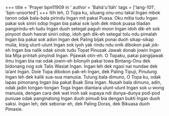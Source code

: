 +++
title = 'Prayer bpn11909 in '
author = 'Bahá'u'lláh'
tags = ['lang-101', 'bpn-unsorted']
+++
Itih leh, O Topa ku, siluang onu-onu takal Ingan mbok tanon odak bala-bala pirindu Ingan mit pakai Puasa. Oku mitia tudu Ingan pakai sok siniri odop Ingan bia pakai sok iyoh dek mbok puasa tiladan pangirindu-eh tudu Ingan duoh setegal paguh moon Ingan idoh dik-eh sok pinyoot duoh hasrat siniri odop, idoh geh dik-eh setegal tolu ndu pimalah Ingan bia pakai sok adon Ingan dek Paling bijak ponai duoh sikap-sikap mulia, kisig ulunt-ulunt Ingan sok iyoh yak rindu ndu onik dibokon pak jok-eh Ingan bia nalik odak sinok tudu Topat Pinusak Jawak donab jowin Ingan bia Mija printah pinyindi Ingan. Pijawak otin-eh. O Topaku, pakai pangijawak ilmu Ingan bia nai odak jowin-eh bilonyih pakai towa Bintang-Onu dek bidonang nog sok Talis Wasiat Ingan. Ingan leh dek ngasi nai nundae dek la’ant Ingan. Doie Topa dibokon pak-eh Ingan, dek Paling Tipuji, Pinulung Ingan leh dek kalik sua-sua manusia. Tulung bala dimuno, O Topa ku, odak lapas pimonang Ingan bia pakat Buak Sina Ingan. Nusah bala dimuno, adin, odak jadin tongan-tongan Toga Ingan diantara ulunt-ulunt Ingan sok u-wong manusia, dengan cara dek wat inoh sak supaya ndi dunya-dunya pod-pod punuae odak panginatong Ingan duoh pimudi bia dengan bukti Ingan duoh saksi. Ingan leh, dek sebonar eh, dek Paling Doras, dek Bikuasa duoh Pimasie.
